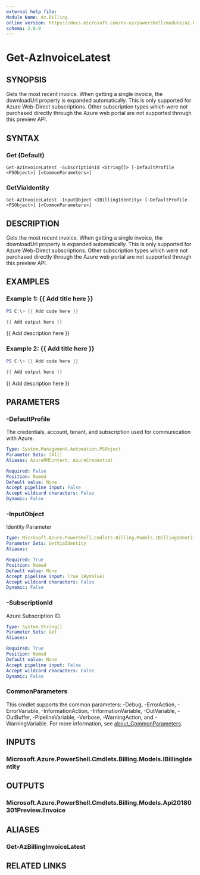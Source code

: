 ```yaml
---
external help file:
Module Name: Az.Billing
online version: https://docs.microsoft.com/en-us/powershell/module/az.billing/get-azinvoicelatest
schema: 2.0.0
---
```


# Get-AzInvoiceLatest

## SYNOPSIS
Gets the most recent invoice.
When getting a single invoice, the downloadUrl property is expanded automatically.
This is only supported for Azure Web-Direct subscriptions.
Other subscription types which were not purchased directly through the Azure web portal are not supported through this preview API.

## SYNTAX

### Get (Default)
```
Get-AzInvoiceLatest -SubscriptionId <String[]> [-DefaultProfile <PSObject>] [<CommonParameters>]
```

### GetViaIdentity
```
Get-AzInvoiceLatest -InputObject <IBillingIdentity> [-DefaultProfile <PSObject>] [<CommonParameters>]
```

## DESCRIPTION
Gets the most recent invoice.
When getting a single invoice, the downloadUrl property is expanded automatically.
This is only supported for Azure Web-Direct subscriptions.
Other subscription types which were not purchased directly through the Azure web portal are not supported through this preview API.

## EXAMPLES

### Example 1: {{ Add title here }}
```powershell
PS C:\> {{ Add code here }}

{{ Add output here }}
```

{{ Add description here }}

### Example 2: {{ Add title here }}
```powershell
PS C:\> {{ Add code here }}

{{ Add output here }}
```

{{ Add description here }}

## PARAMETERS

### -DefaultProfile
The credentials, account, tenant, and subscription used for communication with Azure.

```yaml
Type: System.Management.Automation.PSObject
Parameter Sets: (All)
Aliases: AzureRMContext, AzureCredential

Required: False
Position: Named
Default value: None
Accept pipeline input: False
Accept wildcard characters: False
Dynamic: False
```

### -InputObject
Identity Parameter

```yaml
Type: Microsoft.Azure.PowerShell.Cmdlets.Billing.Models.IBillingIdentity
Parameter Sets: GetViaIdentity
Aliases:

Required: True
Position: Named
Default value: None
Accept pipeline input: True (ByValue)
Accept wildcard characters: False
Dynamic: False
```

### -SubscriptionId
Azure Subscription ID.

```yaml
Type: System.String[]
Parameter Sets: Get
Aliases:

Required: True
Position: Named
Default value: None
Accept pipeline input: False
Accept wildcard characters: False
Dynamic: False
```

### CommonParameters
This cmdlet supports the common parameters: -Debug, -ErrorAction, -ErrorVariable, -InformationAction, -InformationVariable, -OutVariable, -OutBuffer, -PipelineVariable, -Verbose, -WarningAction, and -WarningVariable. For more information, see [about_CommonParameters](http://go.microsoft.com/fwlink/?LinkID=113216).

## INPUTS

### Microsoft.Azure.PowerShell.Cmdlets.Billing.Models.IBillingIdentity

## OUTPUTS

### Microsoft.Azure.PowerShell.Cmdlets.Billing.Models.Api20180301Preview.IInvoice

## ALIASES

### Get-AzBillingInvoiceLatest

## RELATED LINKS


